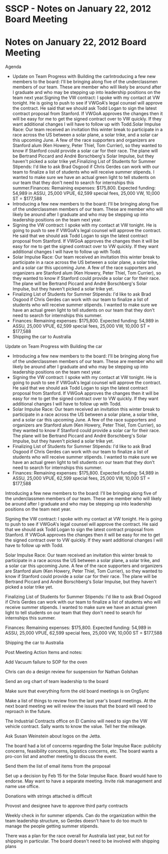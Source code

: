 # SSCP - Notes on January 22, 2012 Board Meeting

# Notes on January 22, 2012 Board Meeting

Agenda

* Update on Team Progress with Building the carIntroducing a few new members to the board: I'll be bringing along five of the underclassmen members of our team. These are member who will likely be around after I graduate and who may be stepping up into leadership positions on the team next year.Signing the VW contract: I spoke with my contact at VW tonight. He is going to push to see if VWGoA's legal counsel will approve the contract. He said that we should ask Todd Logan to sign the latest contract proposal from Stanford. If VWGoA approves the changes then it will be easy for me to get the signed contract over to VW quickly. If they want additional changes I will have to follow up with Todd.Solar Impulse Race: Our team received an invitation this winter break to participate in a race across the US between a solar plane, a solar trike, and a solar car this upcoming June. A few of the race supporters and organizers are Stanford alum (Ken Howery, Peter Thiel, Tom Currier), so they wanted to know if Stanford could provide a solar car for their race. The plane will be Bertrand Piccard and André Borschberg's Solar Impulse, but they haven't picked a solar trike yet.Finalizing List of Students for Summer Stipends: I'd like to ask Brad Osgood if Chris Gerdes can work with our team to finalize a list of students who will receive summer stipends. I wanted to make sure we have an actual green light to tell students on our team that they don't need to search for internships this summer.Finances: Remaining expenses: $175,800. Expected funding: 54,989 in ASSU, 25,000 VPUE, 62,599 special fees, 25,000 VW, 10,000 ST = $177,588
* Introducing a few new members to the board: I'll be bringing along five of the underclassmen members of our team. These are member who will likely be around after I graduate and who may be stepping up into leadership positions on the team next year.
* Signing the VW contract: I spoke with my contact at VW tonight. He is going to push to see if VWGoA's legal counsel will approve the contract. He said that we should ask Todd Logan to sign the latest contract proposal from Stanford. If VWGoA approves the changes then it will be easy for me to get the signed contract over to VW quickly. If they want additional changes I will have to follow up with Todd.
* Solar Impulse Race: Our team received an invitation this winter break to participate in a race across the US between a solar plane, a solar trike, and a solar car this upcoming June. A few of the race supporters and organizers are Stanford alum (Ken Howery, Peter Thiel, Tom Currier), so they wanted to know if Stanford could provide a solar car for their race. The plane will be Bertrand Piccard and André Borschberg's Solar Impulse, but they haven't picked a solar trike yet.
* Finalizing List of Students for Summer Stipends: I'd like to ask Brad Osgood if Chris Gerdes can work with our team to finalize a list of students who will receive summer stipends. I wanted to make sure we have an actual green light to tell students on our team that they don't need to search for internships this summer.
* Finances: Remaining expenses: $175,800. Expected funding: 54,989 in ASSU, 25,000 VPUE, 62,599 special fees, 25,000 VW, 10,000 ST = $177,588
* Shipping the car to Australia

Update on Team Progress with Building the car

* Introducing a few new members to the board: I'll be bringing along five of the underclassmen members of our team. These are member who will likely be around after I graduate and who may be stepping up into leadership positions on the team next year.
* Signing the VW contract: I spoke with my contact at VW tonight. He is going to push to see if VWGoA's legal counsel will approve the contract. He said that we should ask Todd Logan to sign the latest contract proposal from Stanford. If VWGoA approves the changes then it will be easy for me to get the signed contract over to VW quickly. If they want additional changes I will have to follow up with Todd.
* Solar Impulse Race: Our team received an invitation this winter break to participate in a race across the US between a solar plane, a solar trike, and a solar car this upcoming June. A few of the race supporters and organizers are Stanford alum (Ken Howery, Peter Thiel, Tom Currier), so they wanted to know if Stanford could provide a solar car for their race. The plane will be Bertrand Piccard and André Borschberg's Solar Impulse, but they haven't picked a solar trike yet.
* Finalizing List of Students for Summer Stipends: I'd like to ask Brad Osgood if Chris Gerdes can work with our team to finalize a list of students who will receive summer stipends. I wanted to make sure we have an actual green light to tell students on our team that they don't need to search for internships this summer.
* Finances: Remaining expenses: $175,800. Expected funding: 54,989 in ASSU, 25,000 VPUE, 62,599 special fees, 25,000 VW, 10,000 ST = $177,588

Introducing a few new members to the board: I'll be bringing along five of the underclassmen members of our team. These are member who will likely be around after I graduate and who may be stepping up into leadership positions on the team next year.

Signing the VW contract: I spoke with my contact at VW tonight. He is going to push to see if VWGoA's legal counsel will approve the contract. He said that we should ask Todd Logan to sign the latest contract proposal from Stanford. If VWGoA approves the changes then it will be easy for me to get the signed contract over to VW quickly. If they want additional changes I will have to follow up with Todd.

Solar Impulse Race: Our team received an invitation this winter break to participate in a race across the US between a solar plane, a solar trike, and a solar car this upcoming June. A few of the race supporters and organizers are Stanford alum (Ken Howery, Peter Thiel, Tom Currier), so they wanted to know if Stanford could provide a solar car for their race. The plane will be Bertrand Piccard and André Borschberg's Solar Impulse, but they haven't picked a solar trike yet.

Finalizing List of Students for Summer Stipends: I'd like to ask Brad Osgood if Chris Gerdes can work with our team to finalize a list of students who will receive summer stipends. I wanted to make sure we have an actual green light to tell students on our team that they don't need to search for internships this summer.

Finances: Remaining expenses: $175,800. Expected funding: 54,989 in ASSU, 25,000 VPUE, 62,599 special fees, 25,000 VW, 10,000 ST = $177,588

Shipping the car to Australia

Post Meeting Action Items and notes:

Add Vacuum failure to SOP for the oven

Chris can do a design review for suspension for Nathan Golshan

Send an org chart of team leadership to the board

Make sure that everything form the old board meetings is on OrgSync

Make a list of things to review from the last year's board meetings. At the next board meeting we will review the issues that the board will need to reproach in the future.

The Industrial Contracts office on El Camino will need to sign the VW vehicle contract. Sally wants to know the value. Tell her the mileage.

Ask Susan Weinstein about logos on the Jetta.

The board had a lot of concerns regarding the Solar Impulse Race: publicity concerns, feasibility concerns, logistics concerns, etc. The board wants a pro-con list and another meeting to discuss the event.

Send them the list of email items from the proposal

Set up a decision by Feb 15 for the Solar Impulse Race. Board would have to endorse. May want to have a separate meeting. Invite risk management and name use office.

Donations with strings attached is difficult

Provost and designee have to approve third party contracts

Weekly check in for summer stipends. Can do the organization within the team leadership structure, so Gerdes doesn't have to do too much to manage the people getting summer stipends.

There was a plan for the race overall for Australia last year, but not for shipping in particular. The board doesn't need to be involved with shipping plans

